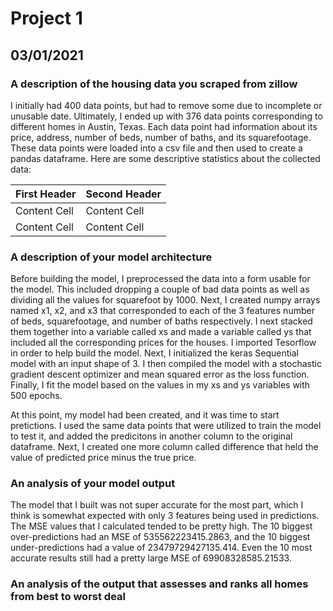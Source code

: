 # Project 1 

## 03/01/2021 

### A description of the housing data you scraped from zillow
I initially had 400 data points, but had to remove some due to incomplete or unusable date. Ultimately, I ended up with 376 data points corresponding to different homes in Austin, Texas. Each data point had information about its price, address, number of beds, number of baths, and its squarefootage. These data points were loaded into a csv file and then used to create a pandas dataframe. Here are some descriptive statistics about the collected data: 

| First Header  | Second Header |
| ------------- | ------------- |
| Content Cell  | Content Cell  |
| Content Cell  | Content Cell  |

### A description of your model architecture
Before building the model, I preprocessed the data into a form usable for the model. This included dropping a couple of bad data points as well as dividing all the values for squarefoot by 1000. Next, I created numpy arrays named x1, x2, and x3 that corresponded to each of the 3 features number of beds, squarefootage, and number of baths respectively. I next stacked them together into a variable called xs and made a variable called ys that included all the corresponding prices for the houses. I imported Tesorflow in order to help build the model. Next, I initialized the keras Sequential model with an input shape of 3. I then compiled the model with a stochastic gradient descent optimizer and mean squared error as the loss function. Finally, I fit the model based on the values in my xs and ys variables with 500 epochs. 

At this point, my model had been created, and it was time to start pretictions. I used the same data points that were utilized to train the model to test it, and added the predicitons in another column to the original dataframe. Next, I created one more column called difference that held the value of predicted price minus the true price. 

### An analysis of your model output
The model that I built was not super accurate for the most part, which I think is somewhat expected with only 3 features being used in predictions. The MSE values that I calculated tended to be pretty high. The 10 biggest over-predictions
had an MSE of 535562223415.2863, and the 10 biggest under-predictions had a value of 23479729427135.414. Even the 10 most accurate results still had a pretty large MSE of 69908328585.21533. 

### An analysis of the output that assesses and ranks all homes from best to worst deal

